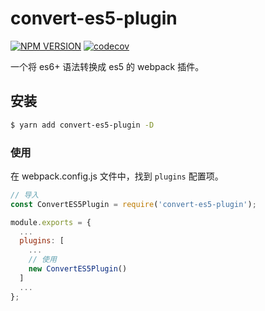 # convert-es5-plugin

[![NPM VERSION](https://img.shields.io/npm/v/convert-es5-plugin.svg?style=flat)](https://npmjs.com/convert-es5-plugin)
[![codecov](https://codecov.io/gh/long-woo/convert-es5-plugin/branch/master/graph/badge.svg)](https://codecov.io/gh/long-woo/convert-es5-plugin)

一个将 es6+ 语法转换成 es5 的 webpack 插件。

## 安装

```sh
$ yarn add convert-es5-plugin -D
```

### 使用
在 webpack.config.js 文件中，找到 `plugins` 配置项。

```js
// 导入
const ConvertES5Plugin = require('convert-es5-plugin');

module.exports = {
  ...
  plugins: [
    ...
    // 使用
    new ConvertES5Plugin()
  ]
  ...
};
```
